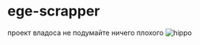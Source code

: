 # ege-scrapper
проект владоса не подумайте ничего плохого
![hippo](./skrepyshey_net_gif_bumery.gif)
